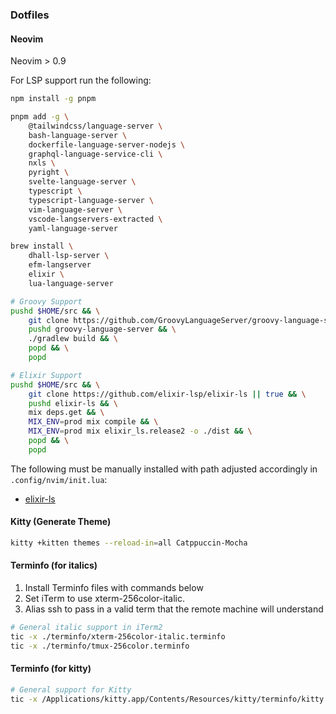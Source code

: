 ### Dotfiles

#### Neovim

Neovim > 0.9

For LSP support run the following:

```bash
npm install -g pnpm

pnpm add -g \
    @tailwindcss/language-server \
    bash-language-server \
    dockerfile-language-server-nodejs \
    graphql-language-service-cli \
    nxls \
    pyright \
    svelte-language-server \
    typescript \
    typescript-language-server \
    vim-language-server \
    vscode-langservers-extracted \
    yaml-language-server

brew install \
    dhall-lsp-server \
    efm-langserver
    elixir \
    lua-language-server

# Groovy Support
pushd $HOME/src && \
    git clone https://github.com/GroovyLanguageServer/groovy-language-server || true && \
    pushd groovy-language-server && \
    ./gradlew build && \
    popd && \
    popd

# Elixir Support
pushd $HOME/src && \
    git clone https://github.com/elixir-lsp/elixir-ls || true && \
    pushd elixir-ls && \
    mix deps.get && \
    MIX_ENV=prod mix compile && \
    MIX_ENV=prod mix elixir_ls.release2 -o ./dist && \
    popd && \
    popd
```

The following must be manually installed with path adjusted accordingly in `.config/nvim/init.lua`:

- [elixir-ls](https://github.com/elixir-lsp/elixir-ls)

#### Kitty (Generate Theme)

```bash
kitty +kitten themes --reload-in=all Catppuccin-Mocha
```

#### Terminfo (for italics)

1. Install Terminfo files with commands below
2. Set iTerm to use xterm-256color-italic.
3. Alias ssh to pass in a valid term that the remote machine will understand

```bash
# General italic support in iTerm2
tic -x ./terminfo/xterm-256color-italic.terminfo
tic -x ./terminfo/tmux-256color.terminfo
```

#### Terminfo (for kitty)

```bash
# General support for Kitty
tic -x /Applications/kitty.app/Contents/Resources/kitty/terminfo/kitty.terminfo
```
